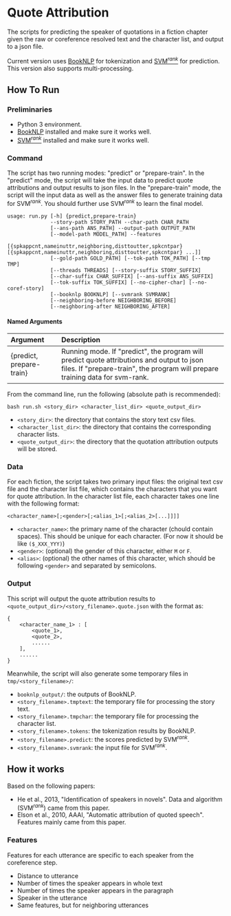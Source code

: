 # Quote Attribution

The scripts for predicting the speaker of quotations in a fiction chapter given the raw or coreference resolved text and the character list, and output to a json file.

Current version uses [BookNLP](https://github.com/dbamman/book-nlp) for tokenization and [SVM<sup>*rank*</sup>](https://www.cs.cornell.edu/people/tj/svm_light/svm_rank.html) for prediction. This version also supports multi-processing.

## How To Run
### Preliminaries

* Python 3 environment.
* [BookNLP](https://github.com/dbamman/book-nlp) installed and make sure it works well.
* [SVM<sup>*rank*</sup>](https://www.cs.cornell.edu/people/tj/svm_light/svm_rank.html) installed and make sure it works well.

### Command

The script has two running modes: "predict" or "prepare-train". In the "predict" mode, the script will take the input data to predict quote attributions and output results to json files. In the "prepare-train" mode, the script will the input data as well as the answer files to generate training data for SVM<sup>*rank*</sup>. You should further use SVM<sup>*rank*</sup> to learn the final model.

```
usage: run.py [-h] {predict,prepare-train}
              --story-path STORY_PATH --char-path CHAR_PATH
              [--ans-path ANS_PATH] --output-path OUTPUT_PATH
              [--model-path MODEL_PATH] --features
              [{spkappcnt,nameinuttr,neighboring,disttoutter,spkcntpar} [{spkappcnt,nameinuttr,neighboring,disttoutter,spkcntpar} ...]]
              [--gold-path GOLD_PATH] [--tok-path TOK_PATH] [--tmp TMP]
              [--threads THREADS] [--story-suffix STORY_SUFFIX]
              [--char-suffix CHAR_SUFFIX] [--ans-suffix ANS_SUFFIX]
              [--tok-suffix TOK_SUFFIX] [--no-cipher-char] [--no-coref-story]
              [--booknlp BOOKNLP] [--svmrank SVMRANK]
              [--neighboring-before NEIGHBORING_BEFORE]
              [--neighboring-after NEIGHBORING_AFTER]
```

#### Named Arguments

| Argument | Description |
| :------- | :---------- |
| {predict, prepare-train} | Running mode. If "predict", the program will predict quote attributions and output to json files. If "prepare-train", the program will prepare training data for svm-rank. |



From the command line, run the following (absolute path is recommended):

```
bash run.sh <story_dir> <character_list_dir> <quote_output_dir>
```

* `<story_dir>`: the directory that contains the story text csv files.
* `<character_list_dir>`: the directory that contains the corresponding character lists.
* `<quote_output_dir>`: the directory that the quotation attribution outputs will be stored.

### Data
For each fiction, the script takes two primary input files: the original text csv file and the character list file, which contains the characters that you want for quote attribution. In the character list file, each character takes one line with the following format:

```
<character_name>[;<gender>[;<alias_1>[;<alias_2>[...]]]]
```

* `<character_name>`: the primary name of the character (chould contain spaces). This should be unique for each character. (For now it should be like `($_XXX_YYY)`)
* `<gender>`: (optional) the gender of this character, either `M` or `F`.
* `<alias>`: (optional) the other names of this character, which should be following `<gender>` and separated by semicolons.

### Output
This script will output the quote attribution results to `<quote_output_dir>/<story_filename>.quote.json` with the format as:

```
{
	<character_name_1> : [
		<quote_1>,
		<quote_2>,
		......
	],
	......
}
```

Meanwhile, the script will also generate some temporary files in `tmp/<story_filename>/`:

* `booknlp_output/`: the outputs of BookNLP.
* `<story_filename>.tmptext`: the temporary file for processing the story text.
* `<story_filename>.tmpchar`: the temporary file for processing the character list.
* `<story_filename>.tokens`: the tokenization results by BookNLP.
* `<story_filename>.predict`: the scores predicted by SVM<sup>*rank*</sup>.
* `<story_filename>.svmrank`: the input file for SVM<sup>*rank*</sup>.

## How it works
Based on the following papers:
* He et al., 2013, "Identification of speakers in novels". Data and algorithm (SVM<sup>*rank*</sup>) came from this paper.
* Elson et al., 2010, AAAI, "Automatic attribution of quoted speech". Features mainly came from this paper.

### Features
Features for each utterance are specific to each speaker from the coreference step.
* Distance to utterance
* Number of times the speaker appears in whole text
* Number of times the speaker appears in the paragraph
* Speaker in the utterance
* Same features, but for neighboring utterances
